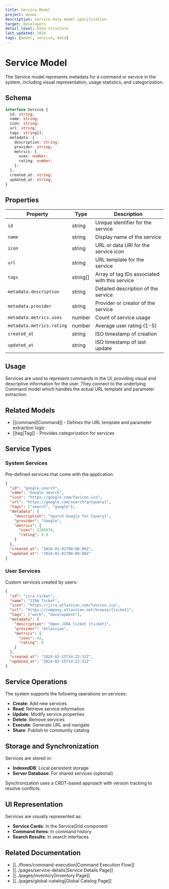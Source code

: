 ```yaml
---
title: Service Model
project: meows
description: Service data model specification
target: Developers
detail_level: Data structure
last_updated: 2024
tags: [model, service, data]
---
```


# Service Model

The Service model represents metadata for a command or service in the system, including visual representation, usage statistics, and categorization.

## Schema

```typescript
interface Service {
  id: string;
  name: string;
  icon: string;
  url: string;
  tags: string[];
  metadata: {
    description: string;
    provider: string;
    metrics: {
      uses: number;
      rating: number;
    };
  };
  created_at: string;
  updated_at: string;
}
```

## Properties

| Property                  | Type     | Description                                   |
| ------------------------- | -------- | --------------------------------------------- |
| `id`                      | string   | Unique identifier for the service             |
| `name`                    | string   | Display name of the service                   |
| `icon`                    | string   | URL or data URI for the service icon          |
| `url`                     | string   | URL template for the service                  |
| `tags`                    | string[] | Array of tag IDs associated with this service |
| `metadata.description`    | string   | Detailed description of the service           |
| `metadata.provider`       | string   | Provider or creator of the service            |
| `metadata.metrics.uses`   | number   | Count of service usage                        |
| `metadata.metrics.rating` | number   | Average user rating (1-5)                     |
| `created_at`              | string   | ISO timestamp of creation                     |
| `updated_at`              | string   | ISO timestamp of last update                  |

## Usage

Services are used to represent commands in the UI, providing visual and descriptive information for the user. They connect to the underlying Command model which handles the actual URL template and parameter extraction.

## Related Models

- [[command|Command]] - Defines the URL template and parameter extraction logic
- [[tag|Tag]] - Provides categorization for services

## Service Types

### System Services

Pre-defined services that come with the application:

```json
{
  "id": "google-search",
  "name": "Google Search",
  "icon": "https://google.com/favicon.ico",
  "url": "https://google.com/search?q={query}",
  "tags": ["search", "google"],
  "metadata": {
    "description": "Search Google for {query}",
    "provider": "Google",
    "metrics": {
      "uses": 1245678,
      "rating": 4.9
    }
  },
  "created_at": "2024-01-01T00:00:00Z",
  "updated_at": "2024-01-01T00:00:00Z"
}
```

### User Services

Custom services created by users:

```json
{
  "id": "jira-ticket",
  "name": "JIRA Ticket",
  "icon": "https://jira.atlassian.com/favicon.ico",
  "url": "https://company.atlassian.net/browse/{ticket}",
  "tags": ["work", "development"],
  "metadata": {
    "description": "Open JIRA ticket {ticket}",
    "provider": "Atlassian",
    "metrics": {
      "uses": 42,
      "rating": 0
    }
  },
  "created_at": "2024-02-15T14:22:31Z",
  "updated_at": "2024-02-15T14:22:31Z"
}
```

## Service Operations

The system supports the following operations on services:

- **Create**: Add new services
- **Read**: Retrieve service information
- **Update**: Modify service properties
- **Delete**: Remove services
- **Execute**: Generate URL and navigate
- **Share**: Publish to community catalog

## Storage and Synchronization

Services are stored in:

- **IndexedDB**: Local persistent storage
- **Server Database**: For shared services (optional)

Synchronization uses a CRDT-based approach with version tracking to resolve conflicts.

## UI Representation

Services are visually represented as:

- **Service Cards**: In the ServiceGrid component
- **Command Items**: In command history
- **Search Results**: In search interfaces

## Related Documentation

- [[../flows/command-execution|Command Execution Flow]]
- [[../pages/service-details|Service Details Page]]
- [[../pages/inventory|Inventory Page]]
- [[../pages/global-catalog|Global Catalog Page]]
